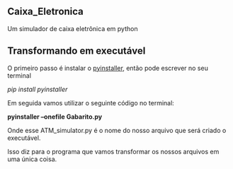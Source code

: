 ## Caixa_Eletronica
Um simulador de caixa eletrônica em python

## Transformando em executável

O primeiro passo é instalar o <a href="https://pyinstaller.org/en/stable/">pyinstaller</a>, então pode escrever no seu terminal 

*pip install pyinstaller*

Em seguida vamos utilizar o seguinte código no terminal: 

**pyinstaller –onefile Gabarito.py**

Onde esse ATM_simulator.py é o nome do nosso arquivo que será criado o executável.

Isso diz para o programa que vamos transformar os nossos arquivos em uma única coisa. 

